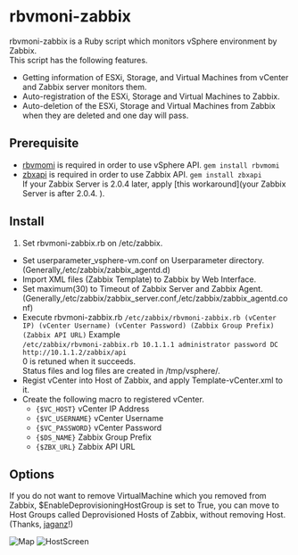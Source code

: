 # rbvmoni-zabbix

rbvmoni-zabbix is a Ruby script which monitors vSphere environment by Zabbix.  
This script has the following features. 

* Getting information of ESXi, Storage, and Virtual Machines from vCenter and Zabbix server monitors them.
* Auto-registration of the ESXi, Storage and Virtual Machines to Zabbix.
* Auto-deletion of the ESXi, Storage and Virtual Machines from Zabbix when they are deleted and one day will pass.


## Prerequisite

* [rbvmomi](https://github.com/rlane/rbvmomi) is required in order to use vSphere API. `gem install rbvmomi`
* [zbxapi](http://rubygems.org/gems/zbxapi) is required in order to use Zabbix API. `gem install zbxapi`  
If your Zabbix Server is 2.0.4 later, apply [this workaround](your Zabbix Server is after 2.0.4. 
). 

## Install

1. Set rbvmoni-zabbix.rb on /etc/zabbix. 
* Set userparameter_vsphere-vm.conf on Userparameter directory. (Generally,/etc/zabbix/zabbix_agentd.d)
* Import XML files (Zabbix Template) to Zabbix by Web Interface. 
* Set maximum(30) to Timeout of Zabbix Server and Zabbix Agent. (Generally,/etc/zabbix/zabbix_server.conf,/etc/zabbix/zabbix_agentd.conf)
* Execute rbvmoni-zabbix.rb
 `/etc/zabbix/rbvmoni-zabbix.rb (vCenter IP) (vCenter Username) (vCenter Password) (Zabbix Group Prefix) (Zabbix API URL)`
 Example  
 `/etc/zabbix/rbvmoni-zabbix.rb 10.1.1.1 administrator password DC http://10.1.1.2/zabbix/api`  
0 is retuned when it succeeds.  
Status files and log files are created in /tmp/vsphere/.  
* Regist vCenter into Host of Zabbix, and apply Template-vCenter.xml to it.  
* Create the following macro to registered vCenter. 
  - `{$VC_HOST}` vCenter IP Address
  - `{$VC_USERNAME}` vCenter Username
  - `{$VC_PASSWORD}` vCenter Password
  - `{$DS_NAME}` Zabbix Group Prefix
  - `{$ZBX_URL}` Zabbix API URL

## Options

If you do not want to remove VirtualMachine which you removed from Zabbix, $EnableDeprovisioningHostGroup is set to True, you can move to Host Groups called Deprovisioned Hosts of Zabbix, without removing Host.  
(Thanks, [jaganz](https://github.com/jaganz)!)


 ![Map](http://taishin.github.io/images/zabbix-map.png)
![HostScreen](http://taishin.github.io/images/zabbix-hostscreen.png)

